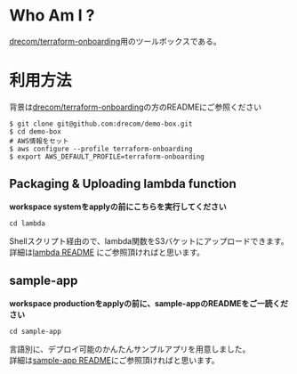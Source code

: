 # Who Am I ?
[drecom/terraform-onboarding](https://github.com/drecom/terraform-onboarding)用のツールボックスである。

# 利用方法
背景は[drecom/terraform-onboarding](https://github.com/drecom/terraform-onboarding)の方のREADMEにご参照ください
```
$ git clone git@github.com:drecom/demo-box.git
$ cd demo-box
# AWS情報をセット
$ aws configure --profile terraform-onboarding
$ export AWS_DEFAULT_PROFILE=terraform-onboarding
```

## Packaging & Uploading lambda function
__workspace systemをapplyの前にこちらを実行してください__  

```
cd lambda
```

Shellスクリプト経由ので、lambda関数をS3バケットにアップロードできます。  
詳細は[lambda README](./lambda/README.md) にご参照頂ければと思います。

## sample-app
__workspace productionをapplyの前に、sample-appのREADMEをご一読ください__  

```
cd sample-app
```

言語別に、デプロイ可能のかんたんサンプルアプリを用意しました。  
詳細は[sample-app README](./sample-app/README.md)にご参照頂ければと思います。


